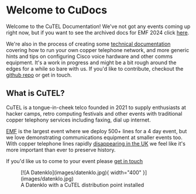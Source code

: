 # Welcome to CuDocs

Welcome to the CuTEL Documentation! We've not got any events coming up right now, but if you want to see the archived docs for EMF 2024 click [here](events/emf24/index.md).

We're also in the process of creating some [technical documentation](technical/index.md) covering how to run your own copper telephone network, and more generic hints and tips on configuring Cisco voice hardware and other comms equipment. It's a work in progress and might be a bit rough around the edges for a while so bare with us. If you'd like to contribute, checkout the [github repo](https://github.com/cu-telecom/cutel-docs) or get in touch.

## What is CuTEL?

CuTEL is a tongue-in-cheek telco founded in 2021 to supply enthusiasts at hacker camps, retro computing festivals and other events with traditional copper telephony services including faxing, dial up internet.

[EMF](https://www.emfcamp.org/) is the largest event where we deploy 500+ lines for a 4 day event, but we love demonstrating communications equipment at smaller events too. With copper telephone lines rapidly [disappearing in the UK](https://en.wikipedia.org/wiki/Telephony_copper_plant_retirement_in_the_United_Kingdom) we feel like it's more important than ever to preserve history.  

If you'd like us to come to your event please [get in touch](https://cutel.net/contact/)

<figure markdown="span">
  [![A Datenklo](images/datenklo.jpg){ width="400" }](images/datenklo.jpg)
  <figcaption>A Datenklo with a CuTEL distribution point installed</figcaption>
</figure>
